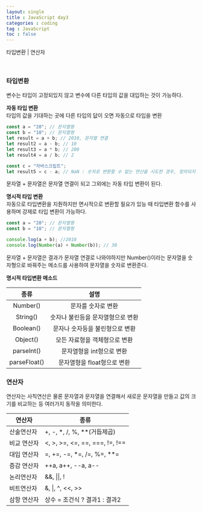 ```yaml
---
layout: single
title : JavaScript day3
categories : coding
tag : JavaScript
toc : false
---
```


타입변환 \| 연산자

<br>



### 타입변환

변수는 타입이 고정되있지 않고 변수에 다른 타입의 값을 대입하는 것이 가능하다.

**자동 타입 변환**<br>타입의 값을 기대하는 곳에 다른 타입의 닶이 오면 자동으로 타입을 변환

```javascript
const a = "20"; // 문자열형
const b = "10"; // 문자열형
let result = a + b; // 2010, 문자열 연결
let result2 = a - b; // 10
let result3 = a * b; // 200
let result4 = a / b; // 2

const c = "자바스크립트";
let result5 = c - a; // NaN : 숫자로 변환할 수 없는 연산을 시도한 경우, 정의되지 않은 값이나 표현할 수 없는 값
```

문자열 + 문자열은 문자열 연결이 되고 그외에는 자동 타입 변환이 된다.

**명시적 타입 변환**<br>자동으로 타입변환을 지줜하지만 면시적으로 변환할 필요가 있능 때 타입변환 함수를 사용하며 강제로 타입 변환이 가능하다.

```javascript
const a = "20"; // 문자열형
const b = "10"; // 문자열형

console.log(a + b); //2010
console.log(Number(a) + Number(b)); // 30
```

문자열 + 문자열은 결과가 문자열 연결로 나와야하지만 Number()이라는 문자열을 숫자형으로 바꿔주는 메소드를 사용하여 문자열을 숫자로 변환준다.

**명시적 타입변환 메소드**

|     종류     |               설명                |
| :----------: | :-------------------------------: |
|   Number()   |        문자를 숫자로 변환         |
|   String()   | 숫자나 불린등을 문자열형으로 변환 |
|  Boolean()   |  문자나 숫자등을 불린형으로 변환  |
|   Object()   |   모든 자료형을 객체형으로 변환   |
|  parseInt()  |     문자열형을 int형으로 변환     |
| parseFloat() |    문자열형을 float형으로 변환    |



### 연산자

연산자는 사칙연산은 물론 문자열과 문자열을 연결해서 새로운 문자열을 만들고 값의 크기를 비교하는 등 여러가지 동작을 의미한다.

| 연산자      | 종류                                  |
| ----------- | ------------------------------------- |
| 산술연산자  | +,  -,  *,  /,  %,  **(거듭제곱)      |
| 비교 연산자 | <,  >,  >=,  <=,  ==,  ===,  !=,  !== |
| 대입 연산자 | =,  +=,  -=,  *=,  /=,  %=,  **=      |
| 증감 연산자 | ++a,  a++,  --a,  a--                 |
| 논리연산자  | &&,  \|\|,  \!                        |
| 비트연산자  | &,  \|,   ^,   <<,   >>               |
| 삼항 연산자 | 상수 = 조건식 ? 결과1 : 결과2         |

